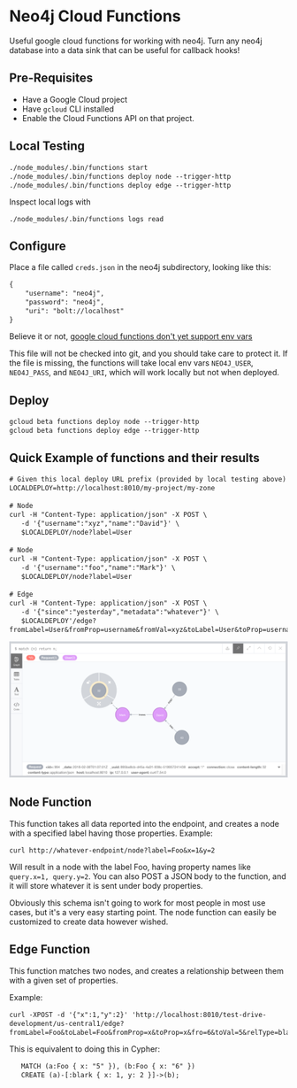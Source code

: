 # Neo4j Cloud Functions

Useful google cloud functions for working with neo4j.  Turn any neo4j
database into a data sink that can be useful for callback hooks!

## Pre-Requisites

- Have a Google Cloud project
- Have `gcloud` CLI installed
- Enable the Cloud Functions API on that project.

## Local Testing

```
./node_modules/.bin/functions start
./node_modules/.bin/functions deploy node --trigger-http
./node_modules/.bin/functions deploy edge --trigger-http
```

Inspect local logs with

```
./node_modules/.bin/functions logs read
```

## Configure

Place a file called `creds.json` in the neo4j subdirectory, looking like this:

```
{
    "username": "neo4j",
    "password": "neo4j",
    "uri": "bolt://localhost"
}
```

Believe it or not, [google cloud functions don't yet support env vars](https://issuetracker.google.com/issues/35907643)

This file will not be checked into git, and you should take care to protect it.  If the file is missing, the functions will take local env
vars `NEO4J_USER`, `NEO4J_PASS`, and `NEO4J_URI`, which will work locally
but not when deployed.

## Deploy

```
gcloud beta functions deploy node --trigger-http
gcloud beta functions deploy edge --trigger-http
```

## Quick Example of functions and their results

```
# Given this local deploy URL prefix (provided by local testing above)
LOCALDEPLOY=http://localhost:8010/my-project/my-zone

# Node
curl -H "Content-Type: application/json" -X POST \
   -d '{"username":"xyz","name":"David"}' \
   $LOCALDEPLOY/node?label=User

# Node
curl -H "Content-Type: application/json" -X POST \
   -d '{"username":"foo","name":"Mark"}' \
   $LOCALDEPLOY/node?label=User

# Edge
curl -H "Content-Type: application/json" -X POST \
   -d '{"since":"yesterday","metadata":"whatever"}' \
   $LOCALDEPLOY'/edge?fromLabel=User&fromProp=username&fromVal=xyz&toLabel=User&toProp=username&toVal=foo&relType=knows'
```

![Example Result Graph](example.png)

## Node Function

This function takes all data reported into the endpoint, and creates a node with a specified label having those properties.   Example:

```
curl http://whatever-endpoint/node?label=Foo&x=1&y=2
```

Will result in a node with the label Foo, having property names like `query.x=1, query.y=2`.   You can also POST a JSON body to the function,
and it will store whatever it is sent under body properties.

Obviously this schema isn't going to work for most people in most use cases, but it's a very easy starting point.  The node function can easily
be customized to create data however wished.

## Edge Function

This function matches two nodes, and creates a relationship between them with a given set of properties.

Example:

```
curl -XPOST -d '{"x":1,"y":2}' 'http://localhost:8010/test-drive-development/us-central1/edge?fromLabel=Foo&toLabel=Foo&fromProp=x&toProp=x&fro=6&toVal=5&relType=blark'
```

This is equivalent to doing this in Cypher:

```
   MATCH (a:Foo { x: "5" }), (b:Foo { x: "6" })
   CREATE (a)-[:blark { x: 1, y: 2 }]->(b);
```